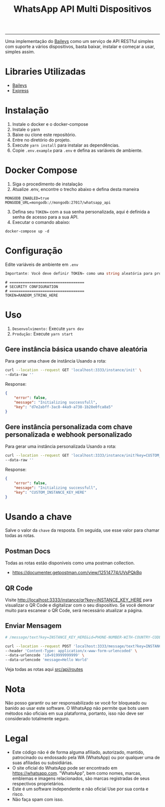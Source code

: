 <h1 style="text-align: center"> WhatsApp API Multi Dispositivos</h1>
<p style="text-align: center">
<a href="#"><img title="skynet" src="https://img.shields.io/badge/whatsapp api nodejs Multi Dispositivos-black?style=for-the-badge" alt=""></a>
</p>
<p style="text-align: center">
<a href="https://github.com/salman0ansari/whatsapp-api-nodejs"><img title="Followers" src="https://img.shields.io/github/followers/andersonsouzabass?color=black&style=flat-square" alt=""></a>
<a href="https://github.com/salman0ansari/whatsapp-api-nodejs"><img title="Stars" src="https://img.shields.io/github/stars/andersonsouzabass/whatsapp-api-nodejs?color=black&style=flat-square" alt=""></a>
<a href="https://github.com/andersonsouzabass/whatsapp-api-nodejs/network/members"><img title="Forks" src="https://img.shields.io/github/forks/andersonsouzabass/whatsapp-api-nodejs?color=black&style=flat-square" alt=""></a>

---

Uma implementação do [Baileys](https://github.com/adiwajshing/Baileys/) como um serviço de API RESTful simples com suporte a vários dispositivos, basta baixar, instalar e começar a usar, simples assim.

# Libraries Utilizadas

-   [Baileys](https://github.com/adiwajshing/Baileys/)
-   [Express](https://github.com/expressjs/express)

# Instalação
1. Instale o docker e o docker-compose
2. Instale o yarn
3. Baixe ou clone este repositório.
4. Entre no diretório do projeto.
5. Execute `yarn install` para instalar as dependências.
6. Copie `.env.example` para `.env` e defina as variáveis de ambiente.

# Docker Compose

1. Siga o procedimento de instalação
2. Atualize .env, encontre o trecho abaixo e defina desta maneira
```
MONGODB_ENABLED=true
MONGODB_URL=mongodb://mongodb:27017/whatsapp_api
```

3. Defina seu `TOKEN=` com a sua senha personalizada, aqui é definida a senha de acesso para a sua API.
4. Executar o comando abaixo:

```
docker-compose up -d
```

# Configuração

Edite variáveis de ambiente em `.env`

```a
Importante: Você deve definir TOKEN= como uma string aleatória para proteger a rota.
```

```env
# ==================================
# SECURITY CONFIGURATION
# ==================================
TOKEN=RANDOM_STRING_HERE
```

# Uso

1. `Desenvolvimento:` Execute `yarn dev`
2. `Produção:` Execute `yarn start`

## Gere instância básica usando chave aleatória

Para gerar uma chave de instância
Usando a rota:

```bash
curl --location --request GET 'localhost:3333/instance/init' \
--data-raw ''
```

Response:

```json
{
    "error": false,
    "message": "Initializing successfull",
    "key": "d7e2abff-3ac8-44a9-a738-1b28e0fca8a5"
}
```

## Gere instância personalizada com chave personalizada e webhook personalizado

Para gerar uma instância personalizada
Usando a rota:

```bash
curl --location --request GET 'localhost:3333/instance/init?key=CUSTOM_INSTANCE_KEY_HERE&webhook=true&webhookUrl=https://webhook.site/d7114704-97f6-4562-9a47-dcf66b07266d' \
--data-raw ''
```

Response:

```json
{
    "error": false,
    "message": "Initializing successfull",
    "key": "CUSTOM_INSTANCE_KEY_HERE"
}
```

# Usando a chave

Salve o valor da `chave` da resposta. Em seguida, use esse valor para chamar todas as rotas.

## Postman Docs

Todas as rotas estão disponíveis como uma postman collection.

-   https://documenter.getpostman.com/view/12514774/UVsPQkBq

## QR Code

Visite [http://localhost:3333/instance/qr?key=INSTANCE_KEY_HERE](http://localhost:3333/instance/qr?key=INSTANCE_KEY_HERE) para visualizar o QR Code e digitalizar com o seu dispositivo. Se você demorar muito para escanear o QR Code, será necessário atualizar a página.

## Enviar Mensagem

```sh
# /message/text?key=INSTANCE_KEY_HERE&id=PHONE-NUMBER-WITH-COUNTRY-CODE&message=MESSAGE

curl --location --request POST 'localhost:3333/message/text?key=INSTANCE_KEY_HERE' \
--header 'Content-Type: application/x-www-form-urlencoded' \
--data-urlencode 'id=919999999999' \
--data-urlencode 'message=Hello World'
```

Veja todas as rotas aqui [src/api/routes](https://https://github.com/andersonsouzabass/api_whatsapp/tree/main/src/api/routes)

# Nota

Não posso garantir ou ser responsabilizado se você for bloqueado ou banido ao usar este software. O WhatsApp não permite que bots usem métodos não oficiais em sua plataforma, portanto, isso não deve ser considerado totalmente seguro.

# Legal
- Este código não é de forma alguma afiliado, autorizado, mantido, patrocinado ou endossado pela WA (WhatsApp) ou por qualquer uma de suas afiliadas ou subsidiárias.
- O site oficial do WhatsApp pode ser encontrado em https://whatsapp.com. "WhatsApp", bem como nomes, marcas, emblemas e imagens relacionados, são marcas registradas de seus respectivos proprietários.
- Este é um software independente e não oficial Use por sua conta e risco.
- Não faça spam com isso.
